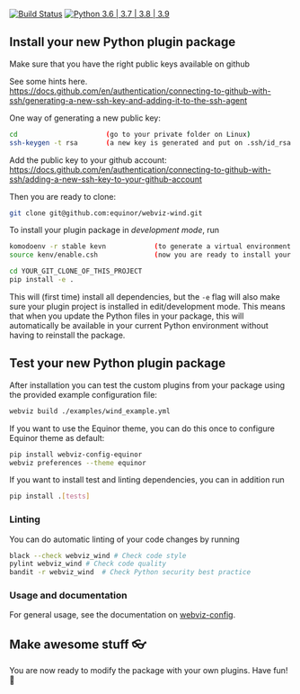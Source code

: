 [![Build Status](https://github.com/equinor/webviz-plugin-boilerplate/workflows/webviz-plugin-boilerplate/badge.svg)](https://github.com/equinor/webviz-plugin-boilerplate/actions?query=branch%3Amaster)
[![Python 3.6 | 3.7 | 3.8 | 3.9 ](https://img.shields.io/badge/python-3.6%20|%203.7%20|%203.8%20|%203.9-blue.svg)](https://www.python.org/)


## Install your new Python plugin package

Make sure that you have the right public keys available on github

See some hints here.
https://docs.github.com/en/authentication/connecting-to-github-with-ssh/generating-a-new-ssh-key-and-adding-it-to-the-ssh-agent

One way of generating a new public key:
```bash
cd                      (go to your private folder on Linux)
ssh-keygen -t rsa       (a new key is generated and put on .ssh/id_rsa  and .ssh/id_rsa.pub. The latter is the public key)
```

Add  the public key to your github account:
https://docs.github.com/en/authentication/connecting-to-github-with-ssh/adding-a-new-ssh-key-to-your-github-account

Then you are ready to clone:

```bash
git clone git@github.com:equinor/webviz-wind.git
```

To install your plugin package in _development mode_, run

```bash
komodoenv -r stable kevn            (to generate a virtual environment so you can use pip install later)
source kenv/enable.csh              (now you are ready to install your new webviz plugins)

cd YOUR_GIT_CLONE_OF_THIS_PROJECT
pip install -e .
```

This will (first time) install all dependencies, but the `-e` flag will also make sure your plugin project is installed in edit/development mode. This means that when you update the Python files in your package, this will automatically be available in your current Python environment without having to reinstall the package.

## Test your new Python plugin package

After installation you can test the custom plugins from your package using the provided example configuration file:

```bash
webviz build ./examples/wind_example.yml
```

If you want to use the Equinor theme, you can do this once to configure Equinor theme as default:
```bash
pip install webviz-config-equinor
webviz preferences --theme equinor
```

If you want to install test and linting dependencies, you can in addition run

```bash
pip install .[tests]
```

### Linting

You can do automatic linting of your code changes by running

```bash
black --check webviz_wind # Check code style
pylint webviz_wind # Check code quality
bandit -r webviz_wind  # Check Python security best practice
```

### Usage and documentation

For general usage, see the documentation on
[webviz-config](https://github.com/equinor/webviz-config).

## Make awesome stuff :eyeglasses:

You are now ready to modify the package with your own plugins. Have fun! :cake: